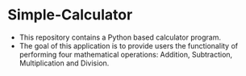 # Simple-Calculator
- This repository contains a Python based calculator program.
- The goal of this application is to provide users the functionality of performing four mathematical operations: Addition, Subtraction, Multiplication and Division.
